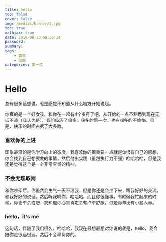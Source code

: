 ```yaml
---
title: hello
top: false
cover: false
img: /medias/banner/2.jpg
toc: true
mathjax: true
date: 2019-08-23 09:29:34
password:
summary:
tags: 
    - 喜欢
    - 见面
categories: 第一次
---
```


# Hello
总有很多话想说，但是感觉不知道从什么地方开始说起。

你真的是一个好女孩。和你在一起有4个多月了吧，从开始的一点不熟悉到现在无话不谈（我认为是），我们经历了很多。很多的第一次，也有很多的不愉快。但是，快乐的时间占据了大多数。

### 喜欢你的上进
印象最深的是你学习向上的态度。我喜欢你的很重要一点就是你很有自己的思想，你会找到自己想要做的事情，然后付出实践（虽然执行力不强）哈哈哈哈，但是我还是觉得这个是一个非常宝贵的精神。

### 不会无理取闹
和你吵架后，你虽然会生气一天不理我，但是你还是会坐下来，跟我好好的交流，和我好好的说话，然后听我哄你，哈哈哈，而且你很懂事，有时候我忙起来的时候，你也不会抱怨，我知道你心里肯定会有点不舒服，但是你却没有小题大做。

### hello，it's me
这句话，伴随了我们很久，哈哈哈，我现在最想最想对你说的就是，hello，我会陪你走很远很远，然后不会辜负你的。


